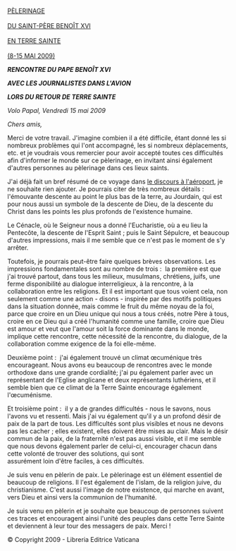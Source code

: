 [PÈLERINAGE \
\
DU SAINT-PÈRE BENOÎT XVI\
\
EN TERRE SAINTE\
\
(8-15 MAI 2009)](/content/benedict-xvi/fr/travels/2009/index_holy-land.html)

***RENCONTRE DU PAPE BENOÎT XVI***

***AVEC LES JOURNALISTES DANS L'AVION***

***LORS DU RETOUR DE TERRE SAINTE***

*Volo Papal, Vendredi 15 mai 2009*

*Chers amis,*

Merci de votre travail. J'imagine combien il a été difficile, étant donné les si nombreux problèmes qui l'ont accompagné, les si nombreux déplacements, etc. et je voudrais vous remercier pour avoir accepté toutes ces difficultés afin d'informer le monde sur ce pèlerinage, en invitant ainsi également d'autres personnes au pèlerinage dans ces lieux saints.

J'ai déjà fait un bref résumé de ce voyage dans [le discours à l'aéroport](/content/benedict-xvi/fr/speeches/2009/may/documents/hf_ben-xvi_spe_20090515_farewell-tel-aviv.html), je ne souhaite rien ajouter. Je pourrais citer de très nombreux détails :  l'émouvante descente au point le plus bas de la terre, au Jourdain, qui est pour nous aussi un symbole de la descente de Dieu, de la descente du Christ dans les points les plus profonds de l'existence humaine.

Le Cénacle, où le Seigneur nous a donné l'Eucharistie, où a eu lieu la Pentecôte, la descente de l'Esprit Saint ; puis le Saint Sépulcre, et beaucoup d'autres impressions, mais il me semble que ce n'est pas le moment de s'y arrêter.

Toutefois, je pourrais peut-être faire quelques brèves observations. Les impressions fondamentales sont au nombre de trois :  la première est que j'ai trouvé partout, dans tous les milieux, musulmans, chrétiens, juifs, une ferme disponibilité au dialogue interreligieux, à la rencontre, à la collaboration entre les religions. Et il est important que tous voient cela, non seulement comme une action - disons - inspirée par des motifs politiques dans la situation donnée, mais comme le fruit du même noyau de la foi, parce que croire en un Dieu unique qui nous a tous créés, notre Père à tous, croire en ce Dieu qui a créé l'humanité comme une famille, croire que Dieu est amour et veut que l'amour soit la force dominante dans le monde, implique cette rencontre, cette nécessité de la rencontre, du dialogue, de la collaboration comme exigence de la foi elle-même.

Deuxième point :  j'ai également trouvé un climat œcuménique très encourageant. Nous avons eu beaucoup de rencontres avec le monde orthodoxe dans une grande cordialité; j'ai pu également parler avec un représentant de l'Eglise anglicane et deux représentants luthériens, et il semble bien que ce climat de la Terre Sainte encourage également l'œcuménisme.

Et troisième point :  il y a de grandes difficultés - nous le savons, nous l'avons vu et ressenti. Mais j'ai vu également qu'il y a un profond désir de paix de la part de tous. Les difficultés sont plus visibles et nous ne devons pas les cacher ; elles existent, elles doivent être mises au clair. Mais le désir commun de la paix, de la fraternité n'est pas aussi visible, et il me semble que nous devons également parler de celui-ci, encourager chacun dans cette volonté de trouver des solutions, qui sont assurément loin d'être faciles, à ces difficultés.

Je suis venu en pèlerin de paix. Le pèlerinage est un élément essentiel de beaucoup de religions. Il l'est également de l'islam, de la religion juive, du christianisme. C'est aussi l'image de notre existence, qui marche en avant, vers Dieu et ainsi vers la communion de l'humanité.

Je suis venu en pèlerin et je souhaite que beaucoup de personnes suivent ces traces et encouragent ainsi l'unité des peuples dans cette Terre Sainte et deviennent à leur tour des messagers de paix. Merci !

© Copyright 2009 - Libreria Editrice Vaticana